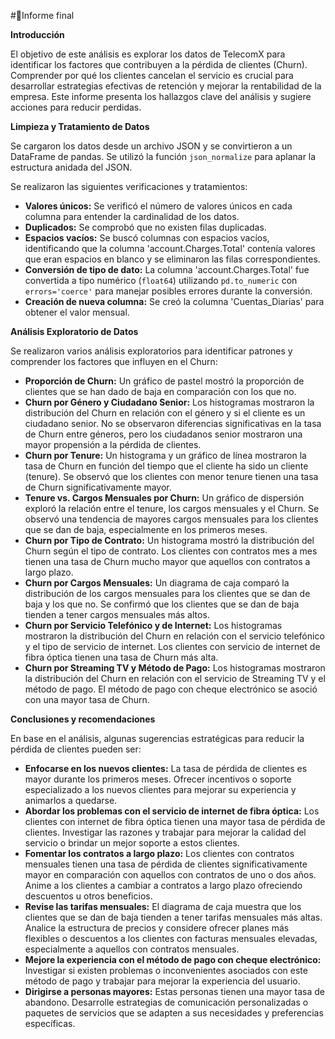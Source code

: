 #📄Informe final

**Introducción**

El objetivo de este análisis es explorar los datos de TelecomX para identificar los factores que contribuyen a la pérdida de clientes (Churn). Comprender por qué los clientes cancelan el servicio es crucial para desarrollar estrategias efectivas de retención y mejorar la rentabilidad de la empresa. Este informe presenta los hallazgos clave del análisis y sugiere acciones para reducir perdidas.

**Limpieza y Tratamiento de Datos**

Se cargaron los datos desde un archivo JSON y se convirtieron a un DataFrame de pandas. Se utilizó la función `json_normalize` para aplanar la estructura anidada del JSON.

Se realizaron las siguientes verificaciones y tratamientos:

- **Valores únicos:** Se verificó el número de valores únicos en cada columna para entender la cardinalidad de los datos.
- **Duplicados:** Se comprobó que no existen filas duplicadas.
- **Espacios vacíos:** Se buscó columnas con espacios vacíos, identificando que la columna 'account.Charges.Total' contenía valores que eran espacios en blanco y se eliminaron las filas correspondientes.
- **Conversión de tipo de dato:** La columna 'account.Charges.Total' fue convertida a tipo numérico (`float64`) utilizando `pd.to_numeric` con `errors='coerce'` para manejar posibles errores durante la conversión.
- **Creación de nueva columna:** Se creó la columna 'Cuentas_Diarias' para obtener el valor mensual.

**Análisis Exploratorio de Datos**

Se realizaron varios análisis exploratorios para identificar patrones y comprender los factores que influyen en el Churn:

- **Proporción de Churn:** Un gráfico de pastel mostró la proporción de clientes que se han dado de baja en comparación con los que no.
- **Churn por Género y Ciudadano Senior:** Los histogramas mostraron la distribución del Churn en relación con el género y si el cliente es un ciudadano senior. No se observaron diferencias significativas en la tasa de Churn entre géneros, pero los ciudadanos senior mostraron una mayor propensión a la pérdida de clientes.
- **Churn por Tenure:** Un histograma y un gráfico de línea mostraron la tasa de Churn en función del tiempo que el cliente ha sido un cliente (tenure). Se observó que los clientes con menor tenure tienen una tasa de Churn significativamente mayor.
- **Tenure vs. Cargos Mensuales por Churn:** Un gráfico de dispersión exploró la relación entre el tenure, los cargos mensuales y el Churn. Se observó una tendencia de mayores cargos mensuales para los clientes que se dan de baja, especialmente en los primeros meses.
- **Churn por Tipo de Contrato:** Un histograma mostró la distribución del Churn según el tipo de contrato. Los clientes con contratos mes a mes tienen una tasa de Churn mucho mayor que aquellos con contratos a largo plazo.
- **Churn por Cargos Mensuales:** Un diagrama de caja comparó la distribución de los cargos mensuales para los clientes que se dan de baja y los que no. Se confirmó que los clientes que se dan de baja tienden a tener cargos mensuales más altos.
- **Churn por Servicio Telefónico y de Internet:** Los histogramas mostraron la distribución del Churn en relación con el servicio telefónico y el tipo de servicio de internet. Los clientes con servicio de internet de fibra óptica tienen una tasa de Churn más alta.
- **Churn por Streaming TV y Método de Pago:** Los histogramas mostraron la distribución del Churn en relación con el servicio de Streaming TV y el método de pago. El método de pago con cheque electrónico se asoció con una mayor tasa de Churn.

**Conclusiones y recomendaciones**

En base en el análisis, algunas sugerencias estratégicas para reducir la pérdida de clientes pueden ser:

*   **Enfocarse en los nuevos clientes:** La tasa de pérdida de clientes es mayor durante los primeros meses. Ofrecer incentivos o soporte especializado a los nuevos clientes para mejorar su experiencia y animarlos a quedarse.
*   **Abordar los problemas con el servicio de internet de fibra óptica:** Los clientes con internet de fibra óptica tienen una mayor tasa de pérdida de clientes. Investigar las razones y trabajar para mejorar la calidad del servicio o brindar un mejor soporte a estos clientes.
*   **Fomentar los contratos a largo plazo:** Los clientes con contratos mensuales tienen una tasa de pérdida de clientes significativamente mayor en comparación con aquellos con contratos de uno o dos años. Anime a los clientes a cambiar a contratos a largo plazo ofreciendo descuentos u otros beneficios.
*   **Revise las tarifas mensuales:** El diagrama de caja muestra que los clientes que se dan de baja tienden a tener tarifas mensuales más altas. Analice la estructura de precios y considere ofrecer planes más flexibles o descuentos a los clientes con facturas mensuales elevadas, especialmente a aquellos con contratos mensuales.
*   **Mejore la experiencia con el método de pago con cheque electrónico:** Investigar si existen problemas o inconvenientes asociados con este método de pago y trabajar para mejorar la experiencia del usuario.
*   **Dirigirse a personas mayores:** Estas personas tienen una mayor tasa de abandono. Desarrolle estrategias de comunicación personalizadas o paquetes de servicios que se adapten a sus necesidades y preferencias específicas.